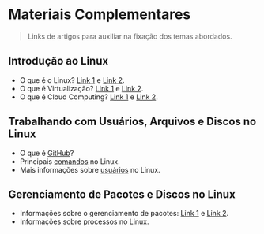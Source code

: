# Materiais Complementares

> Links de artigos para auxiliar na fixação dos temas abordados.

## Introdução ao Linux

- O que é o Linux? [Link 1](https://www.vivaolinux.com.br/linux/) e [Link 2](https://www.redhat.com/pt-br/topics/linux/what-is-linux).
- O que é Virtualização? [Link 1](https://www.techtudo.com.br/listas/2020/07/o-que-e-virtualizacao-entenda-como-funciona-o-processo-no-pc.ghtml) e [Link 2](https://www.redhat.com/pt-br/topics/virtualization/what-is-virtualization).
- O que é Cloud Computing? [Link 1](https://aws.amazon.com/pt/what-is-cloud-computing/) e [Link 2](https://azure.microsoft.com/pt-pt/resources/cloud-computing-dictionary/what-is-the-cloud/).

## Trabalhando com Usuários, Arquivos e Discos no Linux

- O que é [GitHub](https://www.iugu.com/iugu4devs/blog/github)?
- Principais [comandos](https://www.linux.ime.usp.br/~albasalo/Apostila/apostila.pdf) no Linux.
- Mais informações sobre [usuários](https://www.infowester.com/usuarioslinux.php) no Linux.

## Gerenciamento de Pacotes e Discos no Linux

- Informações sobre o gerenciamento de pacotes: [Link 1](https://docente.ifrn.edu.br/filiperaulino/disciplinas/isa-redes2n/linux-07-gerencia-de-pacotes) e [Link 2](https://pt.linux-console.net/?p=1516).
- Informações sobre [processos](https://www.infowester.com/linprocessos.php#:~:text=Um%20PID%20(Process%20Identifier)%20%C3%A9,mais%20processos%20ao%20mesmo%20tempo.) no Linux.